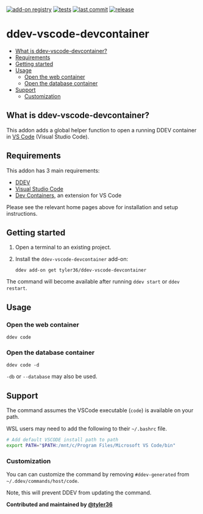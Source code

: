 [![add-on registry](https://img.shields.io/badge/DDEV-Add--on_Registry-blue)](https://addons.ddev.com)
[![tests](https://github.com/ddev/ddev-addon-template/actions/workflows/tests.yml/badge.svg)](https://github.com/ddev/ddev-addon-template/actions/workflows/tests.yml)
[![last commit](https://img.shields.io/github/last-commit/tyler36/ddev-vscode-devcontainer)](https://github.com/tyler36/ddev-vscode-devcontainer/commits)
[![release](https://img.shields.io/github/v/release/tyler36/ddev-vscode-devcontainer)](https://github.com/tyler36/ddev-vscode-devcontainer/releases/latest)

# ddev-vscode-devcontainer <!-- omit in toc -->

- [What is ddev-vscode-devcontainer?](#what-is-ddev-vscode-devcontainer)
- [Requirements](#requirements)
- [Getting started](#getting-started)
- [Usage](#usage)
  - [Open the web container](#open-the-web-container)
  - [Open the database container](#open-the-database-container)
- [Support](#support)
  - [Customization](#customization)

## What is ddev-vscode-devcontainer?

This addon adds a global helper function to open a running DDEV container in [VS Code](https://code.visualstudio.com/) (Visual Studio Code).

## Requirements

This addon has 3 main requirements:

- [DDEV](https://ddev.readthedocs.io/en/stable/)
- [Visual Studio Code](https://code.visualstudio.com/)
- [Dev Containers](https://marketplace.visualstudio.com/items?itemName=ms-vscode-remote.remote-containers), an extension for VS Code

Please see the relevant home pages above for installation and setup instructions.

## Getting started

1. Open a terminal to an existing project.
1. Install the `ddev-vscode-devcontainer` add-on:

   ```shell
   ddev add-on get tyler36/ddev-vscode-devcontainer
   ```

The command will become available after running `ddev start` or `ddev restart`.

## Usage

### Open the web container

```shell
ddev code
```

### Open the database container

```shell
ddev code -d
```

`-db` or `--database` may also be used.

## Support

The command assumes the VSCode executable (`code`) is available on your path.

WSL users may need to add the following to their `~/.bashrc` file.

   ```bash
   # Add default VSCODE install path to path
   export PATH="$PATH:/mnt/c/Program Files/Microsoft VS Code/bin"
   ```

### Customization

You can can customize the command by removing `#ddev-generated` from `~/.ddev/commands/host/code`.

Note, this will prevent DDEV from updating the command.

**Contributed and maintained by [@tyler36](https://github.com/tyler36)**
